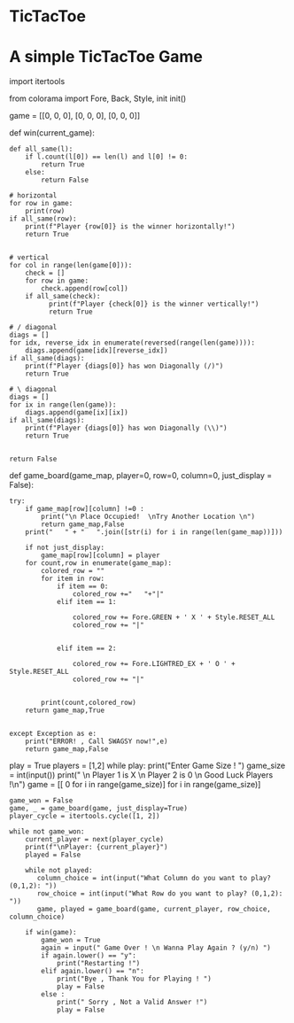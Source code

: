 # TicTacToe
# A simple TicTacToe Game

import itertools

from colorama import Fore, Back, Style, init
init()

game = [[0, 0, 0],
        [0, 0, 0],
        [0, 0, 0]]


def win(current_game):

    def all_same(l):
        if l.count(l[0]) == len(l) and l[0] != 0:
            return True
        else:
            return False

    # horizontal
    for row in game:
        print(row)
    if all_same(row):
        print(f"Player {row[0]} is the winner horizontally!")
        return True


    # vertical
    for col in range(len(game[0])):
        check = []
        for row in game:
            check.append(row[col])
        if all_same(check):
              print(f"Player {check[0]} is the winner vertically!")
              return True

    # / diagonal
    diags = []
    for idx, reverse_idx in enumerate(reversed(range(len(game)))):
        diags.append(game[idx][reverse_idx])
    if all_same(diags):
        print(f"Player {diags[0]} has won Diagonally (/)")
        return True

    # \ diagonal
    diags = []
    for ix in range(len(game)):
        diags.append(game[ix][ix])
    if all_same(diags):
        print(f"Player {diags[0]} has won Diagonally (\\)")
        return True


    return False


def game_board(game_map, player=0, row=0, column=0, just_display = False):

    try:
        if game_map[row][column] !=0 :
            print("\n Place Occupied!  \nTry Another Location \n")
            return game_map,False
        print("   " + "   ".join([str(i) for i in range(len(game_map))]))

        if not just_display:
            game_map[row][column] = player
        for count,row in enumerate(game_map):
            colored_row = ""
            for item in row:
                if item == 0:
                    colored_row +="   "+"|"
                elif item == 1:

                    colored_row += Fore.GREEN + ' X ' + Style.RESET_ALL
                    colored_row += "|"


                elif item == 2:

                    colored_row += Fore.LIGHTRED_EX + ' O ' + Style.RESET_ALL
                    colored_row += "|"


            print(count,colored_row)
        return game_map,True


    except Exception as e:
        print("ERROR! , Call SWAGSY now!",e)
        return game_map,False




play = True
players = [1,2]
while play:
    print("Enter Game Size ! ")
    game_size = int(input())
    print(" \n  Player 1 is  X  \n  Player 2 is  0 \n  Good Luck Players !\n")
    game = [[ 0 for i in range(game_size)] for i in range(game_size)]

    game_won = False
    game, _ = game_board(game, just_display=True)
    player_cycle = itertools.cycle([1, 2])

    while not game_won:
        current_player = next(player_cycle)
        print(f"\nPlayer: {current_player}")
        played = False

        while not played:
           column_choice = int(input("What Column do you want to play? (0,1,2): "))
           row_choice = int(input("What Row do you want to play? (0,1,2): "))
           game, played = game_board(game, current_player, row_choice, column_choice)

        if win(game):
            game_won = True
            again = input(" Game Over ! \n Wanna Play Again ? (y/n) ")
            if again.lower() == "y":
                print("Restarting !")
            elif again.lower() == "n":
                print("Bye , Thank You for Playing ! ")
                play = False
            else :
                print(" Sorry , Not a Valid Answer !")
                play = False

